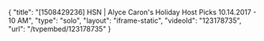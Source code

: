 {
    "title": "[1508429236] HSN | Alyce Caron's Holiday Host Picks 10.14.2017 - 10 AM",
    "type": "solo",
    "layout": "iframe-static",
    "videoId": "123178735",
    "url": "\/tvpembed\/123178735"
}